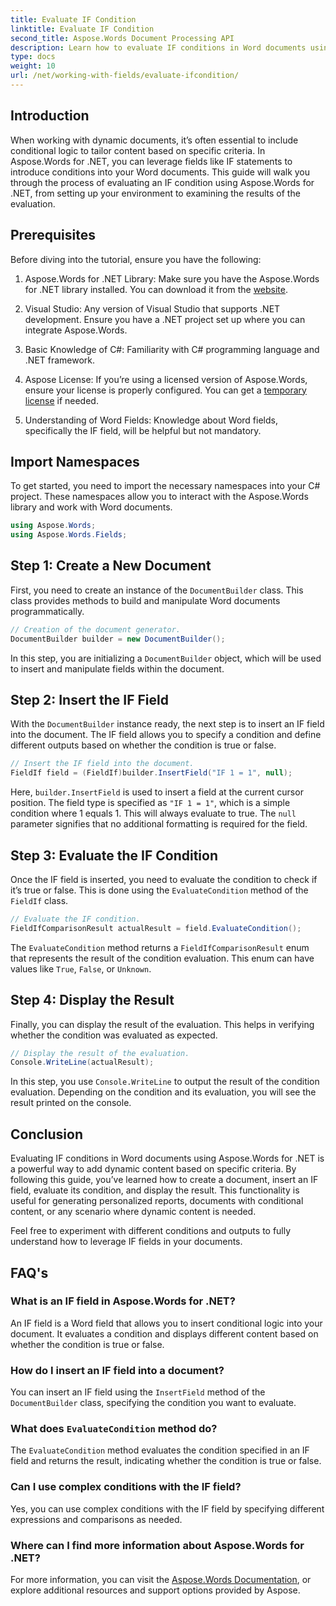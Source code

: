 ```yaml
---
title: Evaluate IF Condition
linktitle: Evaluate IF Condition
second_title: Aspose.Words Document Processing API
description: Learn how to evaluate IF conditions in Word documents using Aspose.Words for .NET. This step-by-step guide covers insertion, evaluation, and result display.
type: docs
weight: 10
url: /net/working-with-fields/evaluate-ifcondition/
---
```

## Introduction

When working with dynamic documents, it’s often essential to include conditional logic to tailor content based on specific criteria. In Aspose.Words for .NET, you can leverage fields like IF statements to introduce conditions into your Word documents. This guide will walk you through the process of evaluating an IF condition using Aspose.Words for .NET, from setting up your environment to examining the results of the evaluation.

## Prerequisites

Before diving into the tutorial, ensure you have the following:

1. Aspose.Words for .NET Library: Make sure you have the Aspose.Words for .NET library installed. You can download it from the [website](https://releases.aspose.com/words/net/).

2. Visual Studio: Any version of Visual Studio that supports .NET development. Ensure you have a .NET project set up where you can integrate Aspose.Words.

3. Basic Knowledge of C#: Familiarity with C# programming language and .NET framework.

4. Aspose License: If you’re using a licensed version of Aspose.Words, ensure your license is properly configured. You can get a [temporary license](https://purchase.aspose.com/temporary-license/) if needed.

5. Understanding of Word Fields: Knowledge about Word fields, specifically the IF field, will be helpful but not mandatory.

## Import Namespaces

To get started, you need to import the necessary namespaces into your C# project. These namespaces allow you to interact with the Aspose.Words library and work with Word documents.

```csharp
using Aspose.Words;
using Aspose.Words.Fields;
```

## Step 1: Create a New Document

First, you need to create an instance of the `DocumentBuilder` class. This class provides methods to build and manipulate Word documents programmatically.

```csharp
// Creation of the document generator.
DocumentBuilder builder = new DocumentBuilder();
```

In this step, you are initializing a `DocumentBuilder` object, which will be used to insert and manipulate fields within the document.

## Step 2: Insert the IF Field

With the `DocumentBuilder` instance ready, the next step is to insert an IF field into the document. The IF field allows you to specify a condition and define different outputs based on whether the condition is true or false.

```csharp
// Insert the IF field into the document.
FieldIf field = (FieldIf)builder.InsertField("IF 1 = 1", null);
```

Here, `builder.InsertField` is used to insert a field at the current cursor position. The field type is specified as `"IF 1 = 1"`, which is a simple condition where 1 equals 1. This will always evaluate to true. The `null` parameter signifies that no additional formatting is required for the field.

## Step 3: Evaluate the IF Condition

Once the IF field is inserted, you need to evaluate the condition to check if it’s true or false. This is done using the `EvaluateCondition` method of the `FieldIf` class.

```csharp
// Evaluate the IF condition.
FieldIfComparisonResult actualResult = field.EvaluateCondition();
```

The `EvaluateCondition` method returns a `FieldIfComparisonResult` enum that represents the result of the condition evaluation. This enum can have values like `True`, `False`, or `Unknown`.

## Step 4: Display the Result

Finally, you can display the result of the evaluation. This helps in verifying whether the condition was evaluated as expected.

```csharp
// Display the result of the evaluation.
Console.WriteLine(actualResult);
```

In this step, you use `Console.WriteLine` to output the result of the condition evaluation. Depending on the condition and its evaluation, you will see the result printed on the console.

## Conclusion

Evaluating IF conditions in Word documents using Aspose.Words for .NET is a powerful way to add dynamic content based on specific criteria. By following this guide, you’ve learned how to create a document, insert an IF field, evaluate its condition, and display the result. This functionality is useful for generating personalized reports, documents with conditional content, or any scenario where dynamic content is needed.

Feel free to experiment with different conditions and outputs to fully understand how to leverage IF fields in your documents.

## FAQ's

### What is an IF field in Aspose.Words for .NET?
An IF field is a Word field that allows you to insert conditional logic into your document. It evaluates a condition and displays different content based on whether the condition is true or false.

### How do I insert an IF field into a document?
You can insert an IF field using the `InsertField` method of the `DocumentBuilder` class, specifying the condition you want to evaluate.

### What does `EvaluateCondition` method do?
The `EvaluateCondition` method evaluates the condition specified in an IF field and returns the result, indicating whether the condition is true or false.

### Can I use complex conditions with the IF field?
Yes, you can use complex conditions with the IF field by specifying different expressions and comparisons as needed.

### Where can I find more information about Aspose.Words for .NET?
For more information, you can visit the [Aspose.Words Documentation](https://reference.aspose.com/words/net/), or explore additional resources and support options provided by Aspose.
